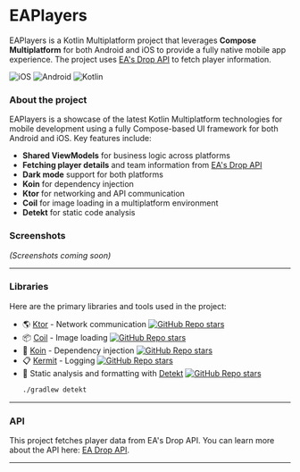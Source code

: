 # EAPlayers

EAPlayers is a Kotlin Multiplatform project that leverages **Compose Multiplatform** for both Android and iOS to provide a fully native mobile app experience. The project uses [EA's Drop API](https://drop-api.ea.com) to fetch player information.

![iOS](https://img.shields.io/badge/iOS-000000?style=for-the-badge&logo=ios&logoColor=white)
![Android](https://img.shields.io/badge/Android-3DDC84?style=for-the-badge&logo=android&logoColor=white)
![Kotlin](https://img.shields.io/badge/Kotlin-0095D5?&style=for-the-badge&logo=kotlin&logoColor=white)

### About the project

EAPlayers is a showcase of the latest Kotlin Multiplatform technologies for mobile development using a fully Compose-based UI framework for both Android and iOS. Key features include:

- **Shared ViewModels** for business logic across platforms
- **Fetching player details** and team information from [EA's Drop API](https://drop-api.ea.com)
- **Dark mode** support for both platforms
- **Koin** for dependency injection
- **Ktor** for networking and API communication
- **Coil** for image loading in a multiplatform environment
- **Detekt** for static code analysis

### Screenshots
*(Screenshots coming soon)*

---

### Libraries

Here are the primary libraries and tools used in the project:

- 🌎 [Ktor](https://github.com/ktorio/ktor) - Network communication
  [![GitHub Repo stars](https://img.shields.io/github/stars/ktorio/ktor)](https://github.com/ktorio/ktor)
- 📦 [Coil](https://github.com/coil-kt/coil) - Image loading
  [![GitHub Repo stars](https://img.shields.io/github/stars/coil-kt/coil)](https://github.com/coil-kt/coil)
- 💉 [Koin](https://github.com/InsertKoinIO/koin) - Dependency injection
  [![GitHub Repo stars](https://img.shields.io/github/stars/InsertKoinIO/koin)](https://github.com/InsertKoinIO/koin)
- 📋 [Kermit](https://github.com/touchlab/Kermit) - Logging
  [![GitHub Repo stars](https://img.shields.io/github/stars/touchlab/Kermit)](https://github.com/touchlab/Kermit)
- 🚦 Static analysis and formatting with [Detekt](https://github.com/detekt/detekt)
  [![GitHub Repo stars](https://img.shields.io/github/stars/detekt/detekt)](https://github.com/detekt/detekt)
  ```bash
  ./gradlew detekt
  ```

---

### API

This project fetches player data from EA's Drop API. You can learn more about the API here: [EA Drop API](https://drop-api.ea.com).

---
